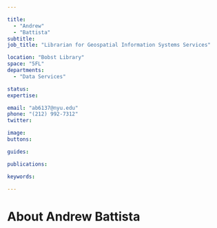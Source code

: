```yaml
---

title:
  - "Andrew"
  - "Battista"
subtitle: 
job_title: "Librarian for Geospatial Information Systems Services"

location: "Bobst Library"
space: "5FL"
departments:
  - "Data Services"

status: 
expertise:

email: "ab6137@nyu.edu"
phone: "(212) 992-7312"
twitter: 

image: 
buttons:

guides:

publications:

keywords:

---
```


# About Andrew Battista


